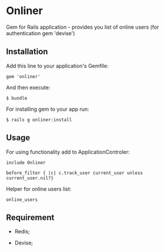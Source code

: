 # Onliner


Gem for Rails application - provides you list of online users (for authentication gem 'devise')

## Installation

Add this line to your application's Gemfile:

    gem 'onliner'

And then execute:

    $ bundle

For installing gem to your app run:

    $ rails g onliner:install 

## Usage

For using functionality add to ApplicationControler:

	include Onliner
  	
  	before_filter { |c| c.track_user current_user unless current_user.nil?} 

Helper for online users list:

	online_users

## Requirement

  * Redis;
  
  * Devise;
